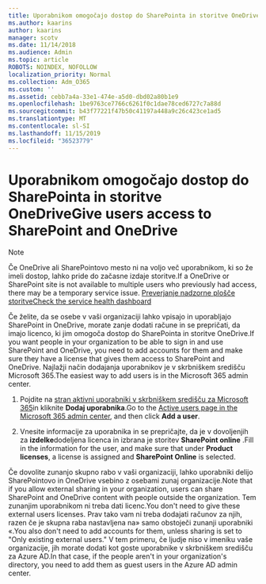 ```yaml
---
title: Uporabnikom omogočajo dostop do SharePointa in storitve OneDrive
ms.author: kaarins
author: kaarins
manager: scotv
ms.date: 11/14/2018
ms.audience: Admin
ms.topic: article
ROBOTS: NOINDEX, NOFOLLOW
localization_priority: Normal
ms.collection: Adm_O365
ms.custom: ''
ms.assetid: cebb7a4a-33e1-474e-a5d0-dbd02a80b1e9
ms.openlocfilehash: 1be9763ce7766c6261f0c1dae78ced6727c7a88d
ms.sourcegitcommit: b43f77221f47b50c41197a448a9c26c423ce1ad5
ms.translationtype: MT
ms.contentlocale: sl-SI
ms.lasthandoff: 11/15/2019
ms.locfileid: "36523779"
---
```

# <a name="give-users-access-to-sharepoint-and-onedrive"></a><span data-ttu-id="92b54-102">Uporabnikom omogočajo dostop do SharePointa in storitve OneDrive</span><span class="sxs-lookup"><span data-stu-id="92b54-102">Give users access to SharePoint and OneDrive</span></span>

> [!NOTE]
> <span data-ttu-id="92b54-103">Če OneDrive ali SharePointovo mesto ni na voljo več uporabnikom, ki so že imeli dostop, lahko pride do začasne izdaje storitve.</span><span class="sxs-lookup"><span data-stu-id="92b54-103">If a OneDrive or SharePoint site is not available to multiple users who previously had access, there may be a temporary service issue.</span></span> [<span data-ttu-id="92b54-104">Preverjanje nadzorne plošče storitve</span><span class="sxs-lookup"><span data-stu-id="92b54-104">Check the service health dashboard</span></span>](https://portal.office.com/adminportal/home#/servicehealth)
  
<span data-ttu-id="92b54-105">Če želite, da se osebe v vaši organizaciji lahko vpisajo in uporabljajo SharePoint in OneDrive, morate zanje dodati račune in se prepričati, da imajo licenco, ki jim omogoča dostop do SharePointa in storitve OneDrive.</span><span class="sxs-lookup"><span data-stu-id="92b54-105">If you want people in your organization to be able to sign in and use SharePoint and OneDrive, you need to add accounts for them and make sure they have a license that gives them access to SharePoint and OneDrive.</span></span> <span data-ttu-id="92b54-106">Najlažji način dodajanja uporabnikov je v skrbniškem središču Microsoft 365.</span><span class="sxs-lookup"><span data-stu-id="92b54-106">The easiest way to add users is in the Microsoft 365 admin center.</span></span>
  
1. <span data-ttu-id="92b54-107">Pojdite na [stran aktivni uporabniki v skrbniškem središču za Microsoft 365](https://portal.office.com/adminportal/home#/users)in kliknite **Dodaj uporabnika**.</span><span class="sxs-lookup"><span data-stu-id="92b54-107">Go to the [Active users page in the Microsoft 365 admin center](https://portal.office.com/adminportal/home#/users), and then click **Add a user**.</span></span>
    
2. <span data-ttu-id="92b54-108">Vnesite informacije za uporabnika in se prepričajte, da je v dovoljenjih za **izdelke**dodeljena licenca in izbrana je storitev **SharePoint online** .</span><span class="sxs-lookup"><span data-stu-id="92b54-108">Fill in the information for the user, and make sure that under **Product licenses**, a license is assigned and **SharePoint Online** is selected.</span></span> 
    
<span data-ttu-id="92b54-109">Če dovolite zunanjo skupno rabo v vaši organizaciji, lahko uporabniki delijo SharePointovo in OneDrive vsebino z osebami zunaj organizacije.</span><span class="sxs-lookup"><span data-stu-id="92b54-109">Note that if you allow external sharing in your organization, users can share SharePoint and OneDrive content with people outside the organization.</span></span> <span data-ttu-id="92b54-110">Tem zunanjim uporabnikom ni treba dati licenc.</span><span class="sxs-lookup"><span data-stu-id="92b54-110">You don't need to give these external users licenses.</span></span> <span data-ttu-id="92b54-111">Prav tako vam ni treba dodajati računov za njih, razen če je skupna raba nastavljena na» samo obstoječi zunanji uporabniki «.</span><span class="sxs-lookup"><span data-stu-id="92b54-111">You also don't need to add accounts for them, unless sharing is set to "Only existing external users."</span></span> <span data-ttu-id="92b54-112">V tem primeru, če ljudje niso v imeniku vaše organizacije, jih morate dodati kot goste uporabnike v skrbniškem središču za Azure AD.</span><span class="sxs-lookup"><span data-stu-id="92b54-112">In that case, if the people aren't in your organization's directory, you need to add them as guest users in the Azure AD admin center.</span></span>
  

